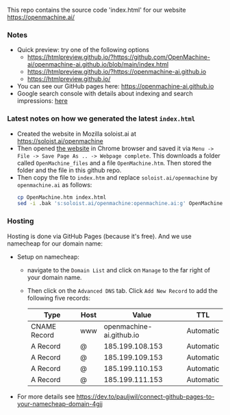 This repo contains the source code 'index.html' for our website https://openmachine.ai/

### Notes
- Quick preview: try one of the following options
  - https://htmlpreview.github.io/?https://github.com/OpenMachine-ai/openmachine-ai.github.io/blob/main/index.html
  - https://htmlpreview.github.io/?https://openmachine-ai.github.io
  - https://htmlpreview.github.io/
- You can see our GitHub pages here: https://openmachine-ai.github.io
- Google search console with details about indexing and search impressions: [here](https://search.google.com/search-console?resource_id=sc-domain%3Aopenmachine.ai&hl=en)

### Latest notes on how we generated the latest `index.html`
  - Created the website in Mozilla soloist.ai at https://soloist.ai/openmachine
  - Then opened [the website](https://soloist.ai/openmachine) in Chrome browser and saved it via `Menu -> File -> Save Page As .. -> Webpage complete`. This downloads a folder called `OpenMachine_files` and a file `OpenMachine.htm`. Then stored the folder and the file in this github repo.
  - Then copy the file to `index.htm` and replace `soloist.ai/openmachine` by `openmachine.ai` as follows:
    ```bash
    cp OpenMachine.htm index.html
    sed -i .bak 's:soloist.ai/openmachine:openmachine.ai:g' OpenMachine.htm
    ```

### Hosting 
Hosting is done via GitHub Pages (because it's free). And we use namecheap for our domain name:
- Setup on namecheap:
  - navigate to the `Domain List` and click on `Manage` to the far right of your domain name.
  - Then click on the `Advanced DNS` tab. Click `Add New Record` to add the following five records:

     | Type         | Host | Value                    | TTL       |
     |--------------|------|--------------------------|-----------|
     | CNAME Record | www  | openmachine-ai.github.io | Automatic |
     | A Record     | @    | 185.199.108.153          | Automatic |
     | A Record     | @    | 185.199.109.153          | Automatic |
     | A Record     | @    | 185.199.110.153          | Automatic |
     | A Record     | @    | 185.199.111.153          | Automatic |
- For more details see https://dev.to/pauljwil/connect-github-pages-to-your-namecheap-domain-4gjj

